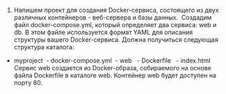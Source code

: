 1. Напишем проект для создания Docker-сервиса, состоящего из двух различных контейнеров - веб-сервера и базы данных. 
Создадим файл docker-compose.yml, который определяет два сервиса: web и db.  В этом файле используется формат YAML для описания структуры вашего Docker-сервиса. Должна получиться следующая структура каталога:
- myproject
 - docker-compose.yml
 - web
  - Dockerfile
  - index.html
Сервис web создается из Docker-образа, собираемого на основе файла Dockerfile в каталоге web. Контейнер web будет доступен на порту 80.